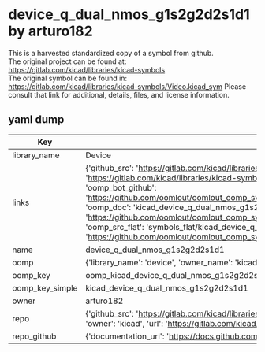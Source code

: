 # device_q_dual_nmos_g1s2g2d2s1d1 by arturo182  
This is a harvested standardized copy of a symbol from github.  
The original project can be found at:  
https://gitlab.com/kicad/libraries/kicad-symbols  
The original symbol can be found in:
https://gitlab.com/kicad/libraries/kicad-symbols/Video.kicad_sym
Please consult that link for additional, details, files, and license information.  
## yaml dump  
| Key | Value |  
| --- | --- |  
| library_name | Device |  
| links | {'github_src': 'https://gitlab.com/kicad/libraries/kicad-symbols/Video.kicad_sym', 'github_src_repo': 'https://gitlab.com/kicad/libraries/kicad-symbols', 'oomp_bot': 'kicad_device_q_dual_nmos_g1s2g2d2s1d1/working', 'oomp_bot_github': 'https://github.com/oomlout/oomlout_oomp_symbol_bot/tree/main/kicad_device_q_dual_nmos_g1s2g2d2s1d1/working', 'oomp_doc': 'kicad_device_q_dual_nmos_g1s2g2d2s1d1/working', 'oomp_doc_github': 'https://github.com/oomlout/oomlout_oomp_symbol_doc/tree/main/kicad_device_q_dual_nmos_g1s2g2d2s1d1/working', 'oomp_src_flat': 'symbols_flat/kicad_device_q_dual_nmos_g1s2g2d2s1d1/working', 'oomp_src_flat_github': 'https://github.com/oomlout/oomlout_oomp_symbol_src/tree/main/kicad_device_q_dual_nmos_g1s2g2d2s1d1/working'} |  
| name | device_q_dual_nmos_g1s2g2d2s1d1 |  
| oomp | {'library_name': 'device', 'owner_name': 'kicad', 'symbol_name': 'device_q_dual_nmos_g1s2g2d2s1d1'} |  
| oomp_key | oomp_kicad_device_q_dual_nmos_g1s2g2d2s1d1 |  
| oomp_key_simple | kicad_device_q_dual_nmos_g1s2g2d2s1d1 |  
| owner | arturo182 |  
| repo | {'github_src': 'https://gitlab.com/kicad/libraries/kicad-symbols/Video.kicad_sym', 'name': 'libraries/kicad-symbols', 'owner': 'kicad', 'url': 'https://gitlab.com/kicad/libraries/kicad-symbols'} |  
| repo_github | {'documentation_url': 'https://docs.github.com/rest/repos/repos#get-a-repository', 'message': 'Not Found'} |  

